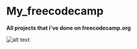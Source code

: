 # My_freecodecamp

**All projects that i've done on freecodecamp.org**

![alt text][logo]

[logo]: https://zupimages.net/up/20/09/lvr2.png "freecodecamp.org"
